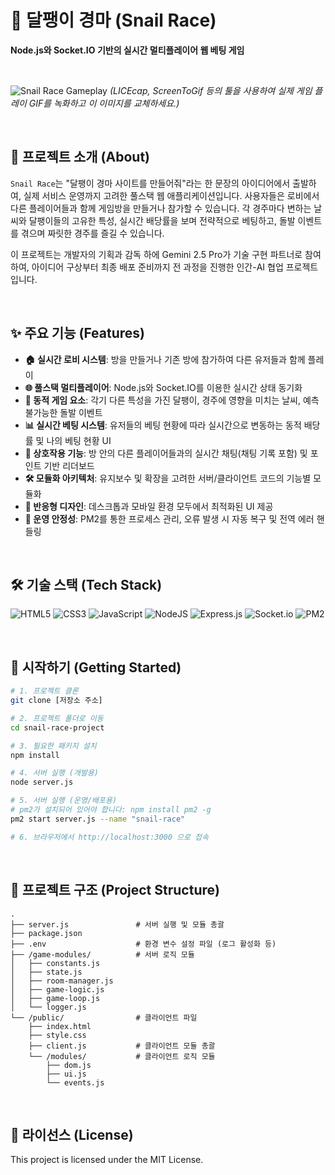 # 🐌 달팽이 경마 (Snail Race)

**Node.js와 Socket.IO 기반의 실시간 멀티플레이어 웹 베팅 게임**

<br>

![Snail Race Gameplay](https://user-images.githubusercontent.com/사용자ID/저장소ID/SnailRace.gif)
_(LICEcap, ScreenToGif 등의 툴을 사용하여 실제 게임 플레이 GIF를 녹화하고 이 이미지를 교체하세요.)_

<br>

## 📜 프로젝트 소개 (About)

`Snail Race`는 "달팽이 경마 사이트를 만들어줘"라는 한 문장의 아이디어에서 출발하여, 실제 서비스 운영까지 고려한 풀스택 웹 애플리케이션입니다. 사용자들은 로비에서 다른 플레이어들과 함께 게임방을 만들거나 참가할 수 있습니다. 각 경주마다 변하는 날씨와 달팽이들의 고유한 특성, 실시간 배당률을 보며 전략적으로 베팅하고, 돌발 이벤트를 겪으며 짜릿한 경주를 즐길 수 있습니다.

이 프로젝트는 개발자의 기획과 감독 하에 Gemini 2.5 Pro가 기술 구현 파트너로 참여하여, 아이디어 구상부터 최종 배포 준비까지 전 과정을 진행한 인간-AI 협업 프로젝트입니다.

<br>

## ✨ 주요 기능 (Features)

- **🏠 실시간 로비 시스템**: 방을 만들거나 기존 방에 참가하여 다른 유저들과 함께 플레이
- **🌐 풀스택 멀티플레이어**: Node.js와 Socket.IO를 이용한 실시간 상태 동기화
- **🎲 동적 게임 요소**: 각기 다른 특성을 가진 달팽이, 경주에 영향을 미치는 날씨, 예측 불가능한 돌발 이벤트
- **📊 실시간 베팅 시스템**: 유저들의 베팅 현황에 따라 실시간으로 변동하는 동적 배당률 및 나의 베팅 현황 UI
- **💬 상호작용 기능**: 방 안의 다른 플레이어들과의 실시간 채팅(채팅 기록 포함) 및 포인트 기반 리더보드
- **🛠️ 모듈화 아키텍처**: 유지보수 및 확장을 고려한 서버/클라이언트 코드의 기능별 모듈화
- **📱 반응형 디자인**: 데스크톱과 모바일 환경 모두에서 최적화된 UI 제공
- **🚀 운영 안정성**: PM2를 통한 프로세스 관리, 오류 발생 시 자동 복구 및 전역 에러 핸들링

<br>

## 🛠️ 기술 스택 (Tech Stack)

![HTML5](https://img.shields.io/badge/html5-%23E34F26.svg?style=for-the-badge&logo=html5&logoColor=white)
![CSS3](https://img.shields.io/badge/css3-%231572B6.svg?style=for-the-badge&logo=css3&logoColor=white)
![JavaScript](https://img.shields.io/badge/javascript-%23323330.svg?style=for-the-badge&logo=javascript&logoColor=%23F7DF1E)
![NodeJS](https://img.shields.io/badge/node.js-6DA55F?style=for-the-badge&logo=node.js&logoColor=white)
![Express.js](https://img.shields.io/badge/express.js-%23404d59.svg?style=for-the-badge&logo=express&logoColor=white)
![Socket.io](https://img.shields.io/badge/Socket.io-black?style=for-the-badge&logo=socket.io&badgeColor=010101)
![PM2](https://img.shields.io/badge/PM2-2B037A?style=for-the-badge&logo=pm2&logoColor=white)

<br>

## 🚀 시작하기 (Getting Started)

```bash
# 1. 프로젝트 클론
git clone [저장소 주소]

# 2. 프로젝트 폴더로 이동
cd snail-race-project

# 3. 필요한 패키지 설치
npm install

# 4. 서버 실행 (개발용)
node server.js

# 5. 서버 실행 (운영/배포용)
# pm2가 설치되어 있어야 합니다: npm install pm2 -g
pm2 start server.js --name "snail-race"

# 6. 브라우저에서 http://localhost:3000 으로 접속
```

<br>

## 📁 프로젝트 구조 (Project Structure)

```
.
├── server.js               # 서버 실행 및 모듈 총괄
├── package.json
├── .env                    # 환경 변수 설정 파일 (로그 활성화 등)
├── /game-modules/          # 서버 로직 모듈
│   ├── constants.js
│   ├── state.js
│   ├── room-manager.js
│   ├── game-logic.js
│   ├── game-loop.js
│   └── logger.js
└── /public/                # 클라이언트 파일
    ├── index.html
    ├── style.css
    ├── client.js           # 클라이언트 모듈 총괄
    └── /modules/           # 클라이언트 로직 모듈
        ├── dom.js
        ├── ui.js
        └── events.js
```

<br>

## 📄 라이선스 (License)

This project is licensed under the MIT License.
